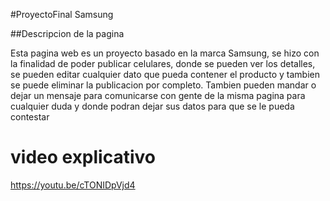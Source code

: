 #ProyectoFinal Samsung

##Descripcion de la pagina

Esta pagina web es un proyecto basado en la marca Samsung, se hizo con la finalidad de poder publicar celulares, donde se pueden ver los detalles, se pueden editar cualquier dato que pueda contener el producto y tambien se puede eliminar la publicacion por completo.
Tambien pueden mandar o dejar un mensaje para comunicarse con gente de la misma pagina para cualquier duda y donde podran dejar sus datos para que se le pueda contestar

# video explicativo
https://youtu.be/cTONIDpVjd4
